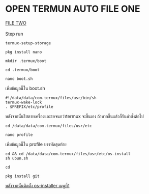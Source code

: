 # OPEN TERMUN AUTO FILE ONE
[ FILE TWO ](https://github.com/mantvmass/auto-file-two)  
<br>
Step run  
```
termux-setup-storage
```
```
pkg install nano
```
```
mkdir .termux/boot
```
```
cd .termux/boot
```
```
nano boot.sh
```
เพิ่มข้อมูลนี้ใน boot.sh
```
#!/data/data/com.termux/files/usr/bin/sh
termux-wake-lock
. $PREFIX/etc/profile
```
หลังจากนั้นรีสตาทเครื่องและรอจนกว่าtermux จะขึ้นเอง
ถ้าหากขึ้นแล้วก็รันคำสั่งต่อไป
```
cd /data/data/com.termux/files/usr/etc
```
```
nano profile
```
เพิ่มข้อมูลนี้ใน profile บรรทัดสุดท้าย
```
cd && cd /data/data/com.termux/files/usr/etc/os-install
sh ubun.sh
```
```
cd
```
```
pkg install git
```
[ หลังจากนั้นติดตั้ง os-installer เมนูที่1 ](https://github.com/mantvmass/os-installer)
